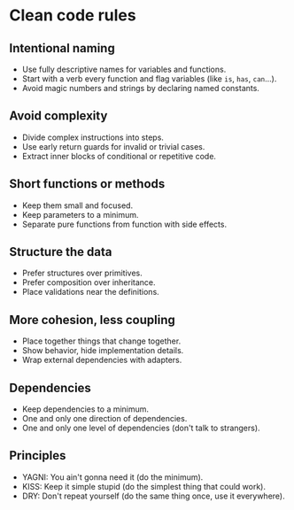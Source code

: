 # Clean code rules

## Intentional naming
- Use fully descriptive names for variables and functions.
- Start with a verb every function and flag variables (like `is`, `has`, `can`...).  
- Avoid magic numbers and strings by declaring named constants.

## Avoid complexity
- Divide complex instructions into steps.
- Use early return guards for invalid or trivial cases.
- Extract inner blocks of conditional or repetitive code.
  
## Short functions or methods
- Keep them small and focused.
- Keep parameters to a minimum.
- Separate pure functions from function with side effects.

## Structure the data
- Prefer structures over primitives.
- Prefer composition over inheritance.
- Place validations near the definitions.

## More cohesion, less coupling
- Place together things that change together.
- Show behavior, hide implementation details.
- Wrap external dependencies with adapters.

## Dependencies
- Keep dependencies to a minimum.
- One and only one direction of dependencies.
- One and only one level of dependencies (don't talk to strangers).

## Principles
- YAGNI: You ain't gonna need it (do the minimum).
- KISS: Keep it simple stupid (do the simplest thing that could work).
- DRY: Don't repeat yourself (do the same thing once, use it everywhere).
